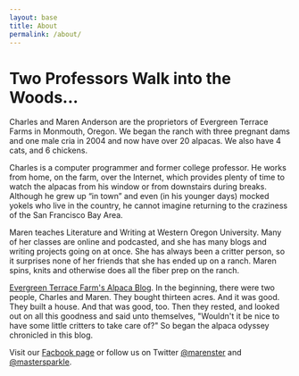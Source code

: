 ```yaml
---
layout: base
title: About
permalink: /about/
---
```

<h1>Two Professors Walk into the Woods...</h1>
<p>Charles and Maren Anderson are the proprietors of Evergreen Terrace Farms in Monmouth, Oregon. We began the ranch with three pregnant dams and one male cria in 2004 and now have over 20 alpacas. We also have 4 cats, and 6 chickens.</p>

<p>Charles is a computer programmer and former college professor.  He works from home, on the farm, over the Internet, which provides plenty of time to watch the alpacas from his window or from downstairs during breaks.  Although he grew up “in town” and even (in his younger days) mocked yokels who live in the country, he cannot imagine returning to the craziness of the San Francisco Bay Area.</p>

<p>Maren teaches Literature and Writing at Western Oregon University. Many of her classes are online and podcasted, and she has many blogs and writing projects going on at once. She has always been a critter person, so it surprises none of her friends that she has ended up on a ranch. Maren spins, knits and otherwise does all the fiber prep on the ranch.</p>

<p><a href="http://web.archive.org/web/20140911112552/http://et-farmsalpaca.blogspot.com/">Evergreen Terrace Farm's Alpaca Blog</a>.    In the beginning, there were two people, Charles and Maren. They bought thirteen acres. And it was good. They built a house. And that was good, too. Then they rested, and looked out on all this goodness and said unto themselves, "Wouldn't it be nice to have some little critters to take care of?" So began the alpaca odyssey chronicled in this blog.</p>

Visit our <a href="https://www.facebook.com/EvergreenTerraceFarms/">Facbook page</a> or
follow us on Twitter <a href="https://twitter.com/marenster">@marenster</a> and 
<a href="https://twitter.com/mastersparkle">@mastersparkle</a>.

